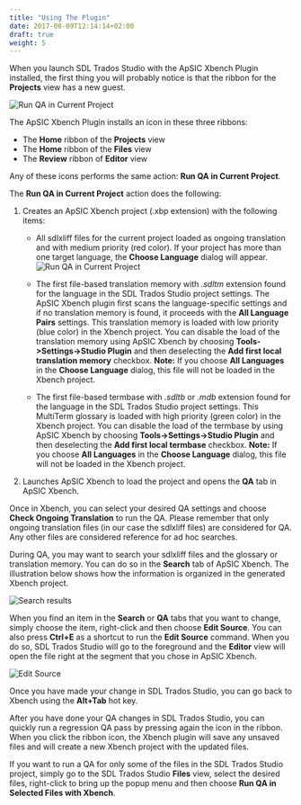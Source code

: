 ```yaml
---
title: "Using The Plugin"
date: 2017-08-09T12:14:14+02:00
draft: true
weight: 5
---
```


When you launch SDL Trados Studio with the ApSIC Xbench Plugin
installed, the first thing you will probably notice is that the ribbon for the
**Projects** view has a new guest.

![Run QA in Current Project](/plugin-studio/dialog-studio-main-window-run-qa-in-current-project.png)

The ApSIC Xbench Plugin installs an icon in these three ribbons:

*	The **Home** ribbon of the **Projects** view
*	The **Home** ribbon of the **Files** view
*	The **Review** ribbon of **Editor** view

Any of these icons performs the same action: **Run QA in Current Project**.

The **Run QA in Current Project** action does the following:

1.	Creates an ApSIC Xbench project (.xbp extension) with the following items:

	*	All sdlxliff files for the current project loaded as ongoing translation 
		and with medium priority (red color). If your project has more than one
		target language, the **Choose Language** dialog will appear.
	![Run QA in Current Project](/plugin-studio/dialog-choose-language.png)
	*	The first file-based translation memory with *.sdltm* extension
		found for the language in the SDL Trados Studio project settings.
		The ApSIC Xbench plugin first scans the language-specific
		settings and if no translation memory is found, it proceeds with
		the **All Language Pairs** settings. This translation memory is
		loaded with low priority (blue color) in the Xbench project. You
		can disable the load of the translation memory using ApSIC
		Xbench by choosing **Tools->Settings->Studio Plugin** and then
		deselecting the **Add first local translation memory** checkbox.
		**Note:**  If you choose **All Languages** in the **Choose Language**
		dialog, this file will not be loaded in the Xbench project.
		
	*	The first file-based termbase with *.sdltb* or *.mdb* extension found
		for the language in the SDL Trados Studio project settings. This
		MultiTerm glossary is loaded with high priority (green color) in
		the Xbench project. You can disable the load of the termbase by
		using ApSIC Xbench by choosing **Tools->Settings->Studio
		Plugin** and then deselecting the **Add first local termbase**
		checkbox. **Note:**  If you choose **All Languages** in the **Choose Language**
		dialog, this file will not be loaded in the Xbench project.
2.	Launches ApSIC Xbench to load the project and opens the **QA** tab in
	ApSIC Xbench.

Once in Xbench, you can select your desired QA settings and choose
**Check Ongoing Translation** to run the QA. Please remember that only
ongoing translation files (in our case the sdlxliff files) are considered for
QA. Any other files are considered reference for ad hoc searches.

During QA, you may want to search your sdlxliff files and the glossary or
translation memory. You can do so in the **Search** tab of ApSIC Xbench.
The illustration below shows how the information is organized in the
generated Xbench project.

![Search results](/plugin-studio/dialog-main-window-search-tab-studio-plugin.png)

When you find an item in the **Search** or **QA** tabs that you want to
change, simply choose the item, right-click and then choose **Edit Source**.
You can also press **Ctrl+E** as a shortcut to run the **Edit Source** command.
When you do so, SDL Trados Studio will go to the foreground and the
**Editor** view will open the file right at the segment that you chose in
ApSIC Xbench.

![Edit Source](/plugin-studio/context-menu-edit-source.png)

Once you have made your change in SDL Trados Studio, you can go
back to Xbench using the **Alt+Tab** hot key.

After you have done your QA changes in SDL Trados Studio, you can
quickly run a regression QA pass by pressing again the icon in the ribbon.
When you click the ribbon icon, the Xbench plugin will save any unsaved
files and will create a new Xbench project with the updated files.

If you want to run a QA for only some of the files in the SDL Trados
Studio project, simply go to the SDL Trados Studio **Files** view, select the
desired files, right-click to bring up the popup menu and then choose **Run
QA in Selected Files with Xbench**.

